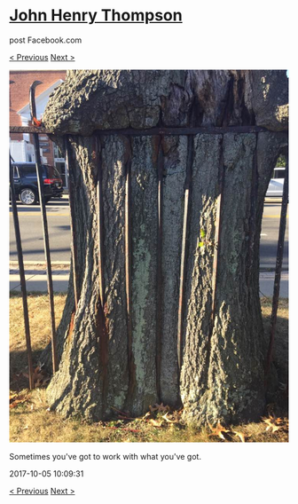 # [John Henry Thompson](../README.md)
post Facebook.com

[< Previous](2017-10-05-2.md) [Next >](2017-10-04-1.md)

[![](../media/2017-10-05/Timeline-Photos-Sometimes-you-ve-got-to-work-with-what-you-ve-go.jpg)](../README.md)

Sometimes you've got to work with what you've got.

2017-10-05 10:09:31

[< Previous](2017-10-05-2.md) [Next >](2017-10-04-1.md)